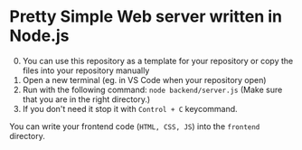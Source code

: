 # Pretty Simple Web server written in Node.js

0. You can use this repository as a template for your repository or copy the files into your repository manually
1. Open a new terminal (eg. in VS Code when your repository open)
2. Run with the following command: `node backend/server.js` (Make sure that you are in the right directory.)
3. If you don't need it stop it with `Control + C` keycommand.

You can write your frontend code (`HTML, CSS, JS`) into the `frontend` directory.